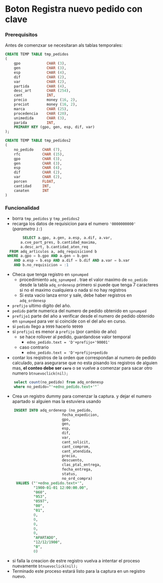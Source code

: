 # Boton  Registra nuevo pedido con clave  
### Prerequisitos
 Antes de comenzxar se necesitaran als tablas temporales:
```sql
CREATE TEMP TABLE tmp_pedidos
(
    gpo            CHAR (3),
    gen            CHAR (3),
    esp            CHAR (4),
    dif            CHAR (2),
    var            CHAR (2),
    partida        CHAR (4),
    desc_art       CHAR (254),
    cant           INT,
    precio         money (16, 2),
    preciot        money (16, 2),
    marca          CHAR (25),
    procedencia    CHAR (20),
    unimedida      CHAR (3),
    parida         INT,
    PRIMARY KEY (gpo, gen, esp, dif, var)
);

CREATE TEMP TABLE tmp_pedidos2
(
    no_pedido    CHAR (7),
    rfc          CHAR (15),
    gpo          CHAR (3),
    gen          CHAR (3),
    esp          CHAR (4),
    dif          CHAR (2),
    var          CHAR (2),
    porcen       FLOAT,
    cantidad     INT,
    canaten      INT
)
```

### Funcionalidad
- borra `tmp_pedidos` y `tmp_pedidos2`
- recarga los datos de requisicion para el numero `'0000000000'` (*parametro `1:`*)
```sql
        SELECT a.gpo, a.gen, a.esp, a.dif, a.var,
       a.cve_part_pres, b.cantidad_maxima,
       a.desc_art, b.cantidad_aten_req
  FROM adq_articulos a, adq_requisiciond b
 WHERE a.gpo = b.gpo AND a.gen = b.gen 
    AND a.esp = b.esp AND a.dif = b.dif AND a.var = b.var 
    AND b.no_requisicion = :1
```  

- Checa que tenga registro en `spnumped`
    - procedimiento `adq_spnumped` . trae el valor maximo de `no_pedido` desde la tabla `adq_ordenesp` primero si puede que tenga 7 caracteres si no el maximo cualquiera o nada si no hay registros
    - Si esta vacio lanza error y sale, debe haber registros en `adq_ordenesp`
- `prefijo` ultimo digito del año.
- `pedido` parte numerica del numero de pedido obtenido en `spnumped`
- `prefijo1` parte del año a verificar desde el numero de pedido obtenido en `spnumped` para ver si coincide con el del año en curso.
- si `pedido` llego a `9999` hacerlo `90999`
- si `prefijo1` es menor a `prefijo` (por cambio de año)
    - se hace rollover al pedido, guardandose valor temporal
        - `edno_pedido.text = 'D'+prefijo+'90001'`
    - caso contrario
        - `edno_pedido.text = 'D'+prefijo+pedido`
- contar los reqistros de la orden que correspondan al numero de pedido calculado, para asegurarse que no esta pisando los registros de alguien mas, **el conteo debe ser `cero`** o se vuelve a comenzar para sacar otro numero ```btnuevoclick(nil);```
```sql
    select count(no_pedido) from adq_ordenesp
    where no_pedido="'+edno_pedido.text+'"´
```
- Crea un registro dummy para comenzar la captura. y dejar el numero apartado si alguien mas la estuviera usando
```sql
    INSERT INTO adq_ordenesp (no_pedido,
                          fecha_expedicion,
                          gpo,
                          gen,
                          esp,
                          dif,
                          var,
                          cant_solicit,
                          cant_comprom,
                          cant_atendida,
                          precio,
                          descuento,
                          clas_ptal_entrega,
                          fecha_entrega,
                          status,
                          no_ord_compra)
     VALUES ("'+edno_pedido.text+'",
             "1900-01-01 12:00:00.00",
             "060",
             "953",
             "0597",
             "00",
             "01",
             0,
             0,
             0,
             0,
             0,
             "APARTADO",
             "12/12/1900",
             "0",
             0)
```  
- si falla la creacion de estre registro vuelva a intentar el proceso nuevamente ```btnuevoclick(nil);```
- Terminado este proceso estará listo para la captura en un registro nuevo.





